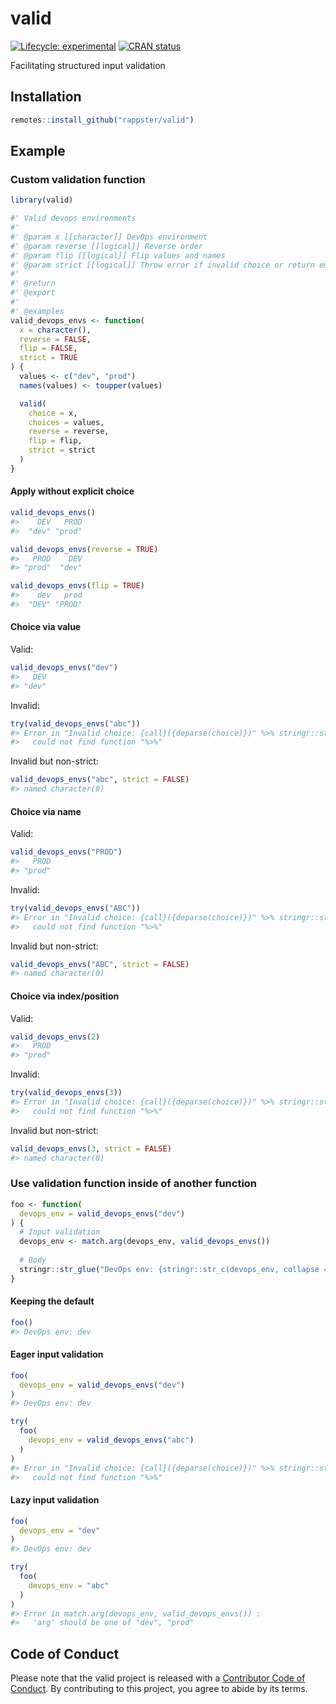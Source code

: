 
<!-- README.md is generated from README.Rmd. Please edit that file -->

# valid

<!-- badges: start -->

[![Lifecycle:
experimental](https://img.shields.io/badge/lifecycle-experimental-orange.svg)](https://www.tidyverse.org/lifecycle/#experimental)
[![CRAN
status](https://www.r-pkg.org/badges/version/valid)](https://CRAN.R-project.org/package=valid)
<!-- badges: end -->

Facilitating structured input validation

## Installation

``` r
remotes::install_github("rappster/valid")
```

## Example

### Custom validation function

``` r
library(valid)
```

``` r
#' Valid devops environments
#'
#' @param x [[character]] DevOps environment
#' @param reverse [[logical]] Reverse order
#' @param flip [[logical]] Flip values and names
#' @param strict [[logical]] Throw error if invalid choice or return empty
#'
#' @return
#' @export
#'
#' @examples
valid_devops_envs <- function(
  x = character(),
  reverse = FALSE,
  flip = FALSE,
  strict = TRUE
) {
  values <- c("dev", "prod")
  names(values) <- toupper(values)

  valid(
    choice = x,
    choices = values,
    reverse = reverse,
    flip = flip,
    strict = strict
  )
}
```

#### Apply without explicit choice

``` r
valid_devops_envs()
#>    DEV   PROD 
#>  "dev" "prod"
```

``` r
valid_devops_envs(reverse = TRUE)
#>   PROD    DEV 
#> "prod"  "dev"
```

``` r
valid_devops_envs(flip = TRUE)
#>    dev   prod 
#>  "DEV" "PROD"
```

#### Choice via value

Valid:

``` r
valid_devops_envs("dev")
#>   DEV 
#> "dev"
```

Invalid:

``` r
try(valid_devops_envs("abc"))
#> Error in "Invalid choice: {call}({deparse(choice)})" %>% stringr::str_glue() : 
#>   could not find function "%>%"
```

Invalid but non-strict:

``` r
valid_devops_envs("abc", strict = FALSE)
#> named character(0)
```

#### Choice via name

Valid:

``` r
valid_devops_envs("PROD")
#>   PROD 
#> "prod"
```

Invalid:

``` r
try(valid_devops_envs("ABC"))
#> Error in "Invalid choice: {call}({deparse(choice)})" %>% stringr::str_glue() : 
#>   could not find function "%>%"
```

Invalid but non-strict:

``` r
valid_devops_envs("ABC", strict = FALSE)
#> named character(0)
```

#### Choice via index/position

Valid:

``` r
valid_devops_envs(2)
#>   PROD 
#> "prod"
```

Invalid:

``` r
try(valid_devops_envs(3))
#> Error in "Invalid choice: {call}({deparse(choice)})" %>% stringr::str_glue() : 
#>   could not find function "%>%"
```

Invalid but non-strict:

``` r
valid_devops_envs(3, strict = FALSE)
#> named character(0)
```

### Use validation function inside of another function

``` r
foo <- function(
  devops_env = valid_devops_envs("dev")
) {
  # Input validation
  devops_env <- match.arg(devops_env, valid_devops_envs())
  
  # Body
  stringr::str_glue("DevOps env: {stringr::str_c(devops_env, collapse = ', ')}")
}
```

#### Keeping the default

``` r
foo()
#> DevOps env: dev
```

#### Eager input validation

``` r
foo(
  devops_env = valid_devops_envs("dev")
)
#> DevOps env: dev
```

``` r
try(
  foo(
    devops_env = valid_devops_envs("abc")
  )
)
#> Error in "Invalid choice: {call}({deparse(choice)})" %>% stringr::str_glue() : 
#>   could not find function "%>%"
```

#### Lazy input validation

``` r
foo(
  devops_env = "dev"
)
#> DevOps env: dev
```

``` r
try(
  foo(
    devops_env = "abc"
  )
)
#> Error in match.arg(devops_env, valid_devops_envs()) : 
#>   'arg' should be one of "dev", "prod"
```

## Code of Conduct

Please note that the valid project is released with a [Contributor Code
of
Conduct](https://contributor-covenant.org/version/2/0/CODE_OF_CONDUCT.html).
By contributing to this project, you agree to abide by its terms.
